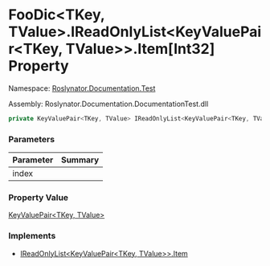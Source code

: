 # FooDic\<TKey, TValue>\.IReadOnlyList\<KeyValuePair\<TKey, TValue>>\.Item\[Int32\] Property

Namespace: [Roslynator.Documentation.Test](../../README.md)

Assembly: Roslynator\.Documentation\.DocumentationTest\.dll

```csharp
private KeyValuePair<TKey, TValue> IReadOnlyList<KeyValuePair<TKey, TValue>>.Item[int index] { get; }
```

### Parameters

| Parameter | Summary |
| --------- | ------- |
| index | |

### Property Value

[KeyValuePair\<TKey, TValue>](https://docs.microsoft.com/en-us/dotnet/api/system.collections.generic.keyvaluepair-2)

### Implements

* [IReadOnlyList\<KeyValuePair\<TKey, TValue>>.Item](https://docs.microsoft.com/en-us/dotnet/api/system.collections.generic.ireadonlylist-1.item)
